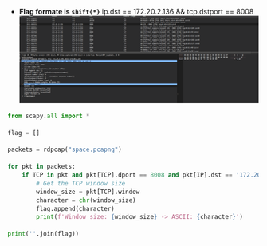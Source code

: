 - __Flag formate is `shift{*}`__
ip.dst == 172.20.2.136 && tcp.dstport == 8008
![image](https://github.com/Chittu13/CTF/blob/main/image/wireshark.gif)
```py
from scapy.all import *

flag = []

packets = rdpcap("space.pcapng")

for pkt in packets:
    if TCP in pkt and pkt[TCP].dport == 8008 and pkt[IP].dst == '172.20.2.136':
        # Get the TCP window size
        window_size = pkt[TCP].window
        character = chr(window_size)
        flag.append(character)
        print(f'Window size: {window_size} -> ASCII: {character}')

print(''.join(flag))
```
